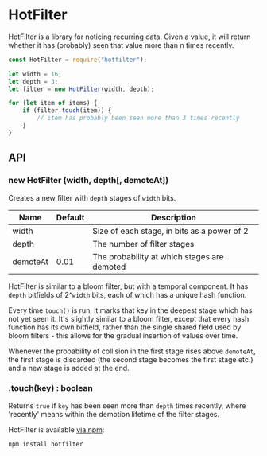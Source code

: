 HotFilter
=========

HotFilter is a library for noticing recurring data. Given a value, it will
return whether it has (probably) seen that value more than n times recently.

```javascript
const HotFilter = require("hotfilter");

let width = 16;
let depth = 3;
let filter = new HotFilter(width, depth);

for (let item of items) {
    if (filter.touch(item)) {
        // item has probably been seen more than 3 times recently
    }
}
```

## API

### new HotFilter (width, depth[, demoteAt])

Creates a new filter with `depth` stages of `width` bits.

| Name     | Default | Description                                 |
| -------- | ------- | ------------------------------------------- |
| width    |         | Size of each stage, in bits as a power of 2 |
| depth    |         | The number of filter stages                 |
| demoteAt | 0.01    | The probability at which stages are demoted |

HotFilter is similar to a bloom filter, but with a temporal component. It has
`depth` bitfields of 2^`width` bits, each of which has a unique hash function.

Every time `touch()` is run, it marks that key in the deepest stage which has
not yet seen it. It's slightly similar to a bloom filter, except that every
hash function has its own bitfield, rather than the single shared field used by
bloom filters - this allows for the gradual insertion of values over time.

Whenever the probability of collision in the first stage rises above
`demoteAt`, the first stage is discarded (the second stage becomes the first
stage etc.) and a new stage is added at the end.

### .touch(key) : boolean

Returns `true` if `key` has been seen more than `depth` times recently, where
'recently' means within the demotion lifetime of the filter stages.

HotFilter is available [via npm](https://www.npmjs.com/package/hotfilter):
```bash
npm install hotfilter
```

